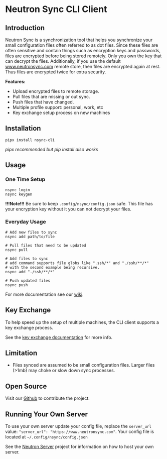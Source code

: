 # Neutron Sync CLI Client

## Introduction

Neutron Sync is a synchronization tool that helps you synchronize your small configuration files often referred to as dot files. Since these files are often sensitive and contain things such as encryption keys and passwords, files are encrypted before being stored remotely. Only you own the key that can decrypt the files. Additionally, if you use the default www.neutronsync.com remote store, then files are encrypted again at rest. Thus files are encrypted twice for extra security.

**Features:**

- Upload encrypted files to remote storage.
- Pull files that are missing or out sync.
- Push files that have changed.
- Multiple profile support: personal, work, etc
- Key exchange setup process on new machines

## Installation

```
pipx install nsync-cli
```

*pipx recommended but pip install also works*

## Usage

### One Time Setup

```
nsync login
nsync keygen
```

**!!!Note!!!** Be sure to keep `.config/nsync/config.json` safe. This file has your encryption key without it you can not decrypt your files.

### Everyday Usage

```
# Add new files to sync
nsync add path/to/file

# Pull files that need to be updated
nsync pull

# Add files to sync
# add command supports file globs like ".ssh/*" and "./ssh/**/*"
# with the second example being recursive.
nsync add "./ssh/**/*"

# Push updated files
nsync push
```

For more documentation see our [wiki](https://github.com/neutron-sync/nsync-cli/wiki).

## Key Exchange

To help speed up the setup of multiple machines, the CLI client supports a key exchange process.

See the [key exchange documentation](https://github.com/neutron-sync/nsync-cli/wiki/Key-Exchange) for more info.

## Limitation

- Files synced are assumed to be small configuration files. Larger files (>1mb) may choke or slow down sync processes.

## Open Source

Visit our [Github](https://github.com/neutron-sync/nsync-cli) to contribute the project.

## Running Your Own Server

To use your own server update your config file, replace the `server_url` value: `"server_url": "https://www.neutronsync.com"`. Your config file is located at `~/.config/nsync/config.json`

See the [Neutron Server](https://github.com/neutron-sync/nsync-server) project for information on how to host your own server.
